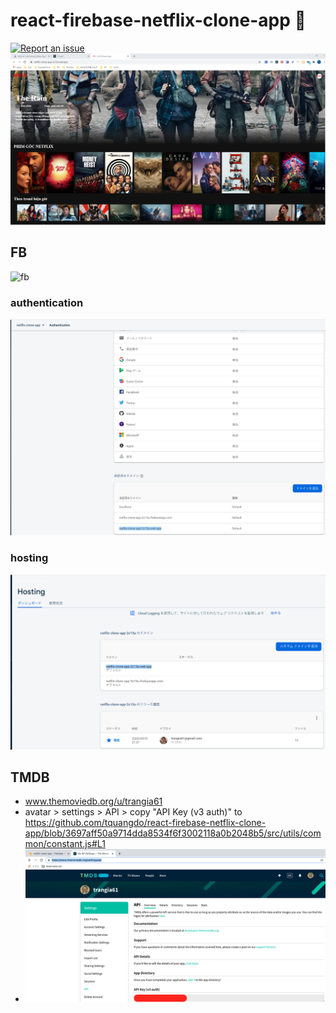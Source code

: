 # react-firebase-netflix-clone-app 🚀

[![Report an issue](https://img.shields.io/badge/Support-Issues-green)](https://github.com/tquangdo/react-firebase-netflix-clone-app/issues/new)
![demo](demo.png)

## FB
![fb](https://img.shields.io/badge/firebase-deployed-orange)
### authentication
![authentication](authentication.png)
### hosting
![hosting](hosting.png)

## TMDB
* www.themoviedb.org/u/trangia61
* avatar > settings > API > copy "API Key (v3 auth)" to https://github.com/tquangdo/react-firebase-netflix-clone-app/blob/3697aff50a9714dda8534f6f3002118a0b2048b5/src/utils/common/constant.js#L1
* ![tmdb](tmdb.png)

